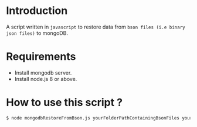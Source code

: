 # Introduction

A script written in `javascript` to restore data from `bson files (i.e binary json files)` to mongoDB.

# Requirements

 - Install mongodb server.
 - Install node.js 8 or above.

# How to use this script ?
```sh
$ node mongodbRestoreFromBson.js yourFolderPathContainingBsonFiles yourDbName';
```